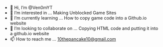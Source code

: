 - 👋 Hi, I’m @Ven0mYT
- 👀 I’m interested in ... Making Unblocked Game Sites
- 🌱 I’m currently learning ... How to copy game code into a Github.io website
- 💞️ I’m looking to collaborate on ... Copying HTML code and putting it into a github.io website
- 📫 How to reach me ... 10thepancake10@gmail.com

<!---
Ven0mYT/Ven0mYT is a ✨ special ✨ repository because its `README.md` (this file) appears on your GitHub profile.
You can click the Preview link to take a look at your changes.
--->
